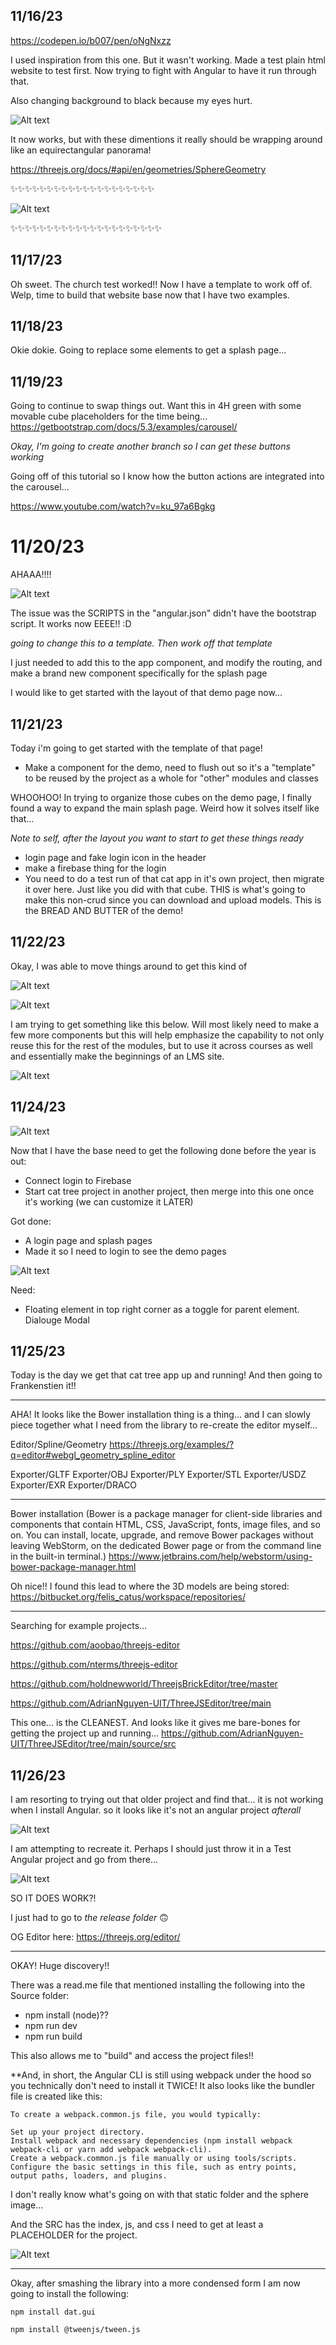 ## 11/16/23

https://codepen.io/b007/pen/oNgNxzz

I used inspiration from this one. But it wasn't working. Made a test plain html website to test first. Now trying to fight with Angular to have it run through that.

Also changing background to black because my eyes hurt.

![Alt text](image.png)

It now works, but with these dimentions it really should be wrapping around like an equirectangular panorama!

https://threejs.org/docs/#api/en/geometries/SphereGeometry

✨✨✨✨✨✨✨✨✨✨✨✨✨✨✨✨✨✨✨✨

![Alt text](image-1.png)

✨✨✨✨✨✨✨✨✨✨✨✨✨✨✨✨✨✨✨✨✨

## 11/17/23

Oh sweet. The church test worked!! Now I have a template to work off of. Welp, time to build that website base now that I have two examples.

## 11/18/23

Okie dokie. Going to replace some elements to get a splash page...

## 11/19/23

Going to continue to swap things out. Want this in 4H green with some movable cube placeholders for the time being...
https://getbootstrap.com/docs/5.3/examples/carousel/

*Okay, I'm going to create another branch so I can get these buttons working*

Going off of this tutorial so I know how the button actions are integrated into the carousel...

https://www.youtube.com/watch?v=ku_97a6Bgkg

# 11/20/23

AHAAA!!!!

![Alt text](image-2.png)

The issue was the SCRIPTS in the "angular.json" didn't have the bootstrap script. It works now EEEE!! :D

*going to change this to a template. Then work off that template*

I just needed to add this to the app component, and modify the routing, and make a brand new component specifically for the splash page

<router-outlet></router-outlet>

I would like to get started with the layout of that demo page now...

## 11/21/23

Today i'm going to get started with the template of that page!

- Make a component for the demo, need to flush out so it's a "template" to be reused by the project as a whole for "other" modules and classes

WHOOHOO! In trying to organize those cubes on the demo page, I finally found a way to expand the main splash page. Weird how it solves itself like that...

*Note to self, after the layout you want to start to get these things ready*

- login page and fake login icon in the header
- make a firebase thing for the login
- You need to do a test run of that cat app in it's own project, then migrate it over here. Just like you did with that cube. THIS is what's going to make this non-crud since you can  download and upload models. This is the BREAD AND BUTTER of the demo!

## 11/22/23

Okay, I was able to move things around to get this kind of 

![Alt text](image-3.png)

![Alt text](image-4.png)

I am trying to get something like this below. Will most likely need to make a few more components but this will help emphasize the capability to not only reuse this for the rest of the modules, but to use it across courses as well and essentially make the beginnings of an LMS site.

![Alt text](image-5.png)

## 11/24/23

![Alt text](image-6.png)

Now that I have the base need to get the following done before the year is out:

- Connect login to Firebase
- Start cat tree project in another project, then merge into this one once it's working (we can customize it LATER)

Got done:
- A login page and splash pages
- Made it so I need to login to see the demo pages

![Alt text](image-7.png)

Need:

- Floating element in top right corner as a toggle for parent element. Dialouge Modal

## 11/25/23

Today is the day we get that cat tree app up and running! And then going to Frankenstien it!!

---------------------------------------------------------------

AHA! It looks like the Bower installation thing is a thing... and I can slowly piece together what I need from the library to re-create the editor myself...

Editor/Spline/Geometry
    https://threejs.org/examples/?q=editor#webgl_geometry_spline_editor

Exporter/GLTF
Exporter/OBJ
Exporter/PLY
Exporter/STL
Exporter/USDZ
Exporter/EXR
Exporter/DRACO

------------------------------------------------------------
Bower installation (Bower is a package manager for client-side libraries and components that contain HTML, CSS, JavaScript, fonts, image files, and so on. You can install, locate, upgrade, and remove Bower packages without leaving WebStorm, on the dedicated Bower page or from the command line in the built-in terminal.)
    https://www.jetbrains.com/help/webstorm/using-bower-package-manager.html


Oh nice!! I found this lead to where the 3D models are being stored:
https://bitbucket.org/felis_catus/workspace/repositories/


**********************************

Searching for example projects...

https://github.com/aoobao/threejs-editor

https://github.com/nterms/threejs-editor

https://github.com/holdnewworld/ThreejsBrickEditor/tree/master

https://github.com/AdrianNguyen-UIT/ThreeJSEditor/tree/main


This one... is the CLEANEST. And looks like it gives me bare-bones for getting the project up and running...
https://github.com/AdrianNguyen-UIT/ThreeJSEditor/tree/main/source/src


## 11/26/23

I am resorting to trying out that older project and find that... it is not working when I install Angular. so it looks like it's not an angular project *afterall*

![Alt text](image-10.png)

I am attempting to recreate it. Perhaps I should just throw it in a Test Angular project and go from there...

![Alt text](image-11.png)

SO IT DOES WORK?!

I just had to go to *the release folder* 🙃


OG Editor here: https://threejs.org/editor/

****

OKAY! Huge discovery!! 

There was a read.me file that mentioned installing the following into the Source folder:

- npm install (node)??
- npm run dev
- npm run build

This also allows me to "build" and access the project files!!

**And, in short, the Angular CLI is still using webpack under the hood so you technically don't need to install it TWICE!
It also looks like the bundler file is created like this:

    To create a webpack.common.js file, you would typically:

    Set up your project directory.
    Install webpack and necessary dependencies (npm install webpack webpack-cli or yarn add webpack webpack-cli).
    Create a webpack.common.js file manually or using tools/scripts.
    Configure the basic settings in this file, such as entry points, output paths, loaders, and plugins.

I don't really know what's going on with that static folder and the sphere image...

And the SRC has the index, js, and css I need to get at least a PLACEHOLDER for the project.

![Alt text](image-12.png)

***

Okay, after smashing the library into a more condensed form I am now going to install the following:

    npm install dat.gui

    npm install @tweenjs/tween.js

